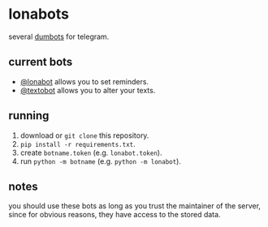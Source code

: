 # lonabots
several [dumbots](https://github.com/Lonami/dumbot) for telegram.

## current bots
* [@lonabot](https://t.me/lonabot) allows you to set reminders.
* [@textobot](https://t.me/textobot) allows you to alter your texts.

## running
1. download or `git clone` this repository.
2. `pip install -r requirements.txt`.
3. create `botname.token` (e.g. `lonabot.token`).
4. run `python -m botname` (e.g. `python -m lonabot`).

## notes
you should use these bots as long as you trust the maintainer of the
server, since for obvious reasons, they have access to the stored data.
